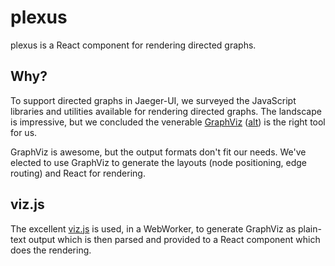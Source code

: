 # plexus

plexus is a React component for rendering directed graphs.

## Why?

To support directed graphs in Jaeger-UI, we surveyed the JavaScript libraries and utilities available for rendering directed graphs. The landscape is impressive, but we concluded the venerable [GraphViz](https://graphviz.gitlab.io/) ([alt](https://www.graphviz.org/)) is the right tool for us.

GraphViz is awesome, but the output formats don't fit our needs. We've elected to use GraphViz to generate the layouts (node positioning, edge routing) and React for rendering.

## viz.js

The excellent [viz.js](https://github.com/mdaines/viz.js) is used, in a WebWorker, to generate GraphViz as plain-text output which is then parsed and provided to a React component which does the rendering.
